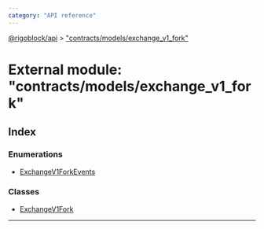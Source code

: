 ```yaml
---
category: "API reference"
---
```



[@rigoblock/api](../quick_start.md) > ["contracts/models/exchange_v1_fork"](../modules/_contracts_models_exchange_v1_fork_.md)

# External module: "contracts/models/exchange_v1_fork"

## Index

### Enumerations

* [ExchangeV1ForkEvents](../enums/_contracts_models_exchange_v1_fork_.exchangev1forkevents.md)

### Classes

* [ExchangeV1Fork](../classes/_contracts_models_exchange_v1_fork_.exchangev1fork.md)

---


